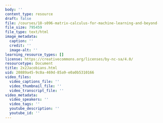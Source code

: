 ```yaml
---
body: ''
content_type: resource
draft: false
file: /courses/18-s096-matrix-calculus-for-machine-learning-and-beyond-january-iap-2022/2x2jacobians.html
file_size: 795459
file_type: text/html
image_metadata:
  caption: ''
  credit: ''
  image-alt: ''
learning_resource_types: []
license: https://creativecommons.org/licenses/by-nc-sa/4.0/
resourcetype: Document
title: 2x2Jacobians.html
uid: 20889a45-9c0a-469d-85a9-e0a0b5310166
video_files:
  video_captions_file: ''
  video_thumbnail_file: ''
  video_transcript_file: ''
video_metadata:
  video_speakers: ''
  video_tags: ''
  youtube_description: ''
  youtube_id: ''
---
```

